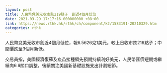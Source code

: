 ```yaml
---
layout: post
title: 人民幣兌美元收市跌219點子　創近4個月低位
date: 2021-03-29 17:17:16.000000000 +08:00
link: https://news.rthk.hk/rthk/ch/component/k2/1583191-20210329.htm
categories: rthk
---
```


人民幣兌美元收市創近4個月低位，報6.5626兌1美元，較上日收市跌219點子；中間價跌至3個月新低。

交易員指，美國經濟復蘇及疫苗接種領先預期持續利好美元，人民幣匯價短期或繼續向6.6關口調整，後續關注美國新基礎設施支出計劃細節。
